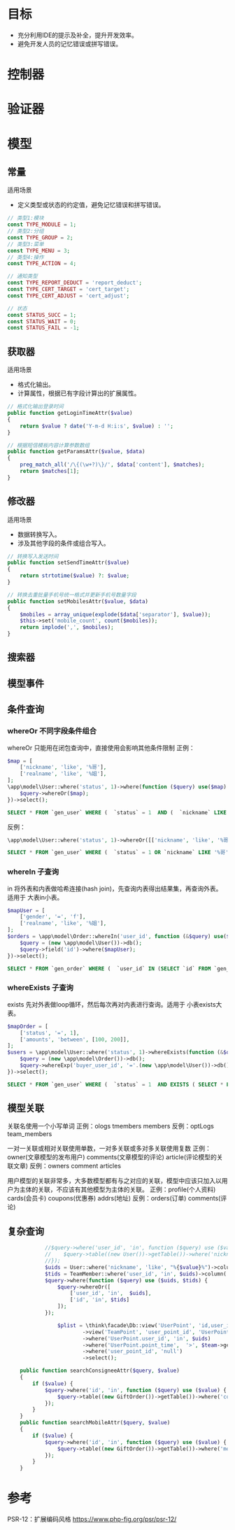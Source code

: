 # 目标
- 充分利用IDE的提示及补全，提升开发效率。
- 避免开发人员的记忆错误或拼写错误。




# 控制器







# 验证器








# 模型

## 常量
适用场景
- 定义类型或状态的约定值，避免记忆错误和拼写错误。
```php
// 类型1:模块
const TYPE_MODULE = 1;
// 类型2:分组
const TYPE_GROUP = 2;
// 类型3:菜单
const TYPE_MENU = 3;
// 类型4:操作
const TYPE_ACTION = 4;

// 通知类型
const TYPE_REPORT_DEDUCT = 'report_deduct';
const TYPE_CERT_TARGET = 'cert_target';
const TYPE_CERT_ADJUST = 'cert_adjust';

// 状态
const STATUS_SUCC = 1;
const STATUS_WAIT = 0;
const STATUS_FAIL = -1;
```


## 获取器
适用场景
- 格式化输出。
- 计算属性，根据已有字段计算出的扩展属性。
```php
// 格式化输出登录时间
public function getLoginTimeAttr($value)
{
    return $value ? date('Y-m-d H:i:s', $value) : '';
}

// 根据短信模板内容计算参数数组
public function getParamsAttr($value, $data)
{
    preg_match_all('/\{(\w+?)\}/', $data['content'], $matches);
    return $matches[1];
}

```

## 修改器
适用场景
- 数据转换写入。
- 涉及其他字段的条件或组合写入。
```php
// 转换写入发送时间
public function setSendTimeAttr($value)
{
    return strtotime($value) ?: $value;
}

// 转换去重批量手机号统一格式并更新手机号数量字段
public function setMobilesAttr($value, $data)
{
    $mobiles = array_unique(explode($data['separator'], $value));
    $this->set('mobile_count', count($mobiles));
    return implode(',', $mobiles);
}

```

## 搜索器


## 模型事件


## 条件查询

### whereOr 不同字段条件组合
whereOr 只能用在闭包查询中，直接使用会影响其他条件限制
正例：
```php
$map = [
    ['nickname', 'like', '%哥'],
    ['realname', 'like', '%姐'],
];
\app\model\User::where('status', 1)->where(function ($query) use($map) {
    $query->whereOr($map);
})->select();
```
```sql
SELECT * FROM `gen_user` WHERE (  `status` = 1  AND (  `nickname` LIKE '%哥'  OR `realname` LIKE '%姐' ) ) AND `gen_user`.`delete_time` = '0'";
```
反例：
```php
\app\model\User::where('status', 1)->whereOr([['nickname', 'like', '%哥'], ['realname', 'like', '%姐']])->select();
```
```sql
SELECT * FROM `gen_user` WHERE (  `status` = 1 OR `nickname` LIKE '%哥'  OR `realname` LIKE '%姐' ) AND `gen_user`.`delete_time` = '0';
```

### whereIn 子查询
in 将外表和内表做哈希连接(hash join)，先查询内表得出结果集，再查询外表。适用于 大表in小表。
```php
$mapUser = [
    ['gender', '=', 'f'],
    ['realname', 'like', '%姐'],
];
$orders = \app\model\Order::whereIn('user_id', function (&$query) use($mapUser) {
    $query = (new \app\model\User())->db();
    $query->field('id')->where($mapUser);
})->select();
```
```sql
SELECT * FROM `gen_order` WHERE (  `user_id` IN (SELECT `id` FROM `gen_user` WHERE ( `sex` = 'f' AND `realname` LIKE '%姐' ) AND `gen_user`.`delete_time` = '0') ) AND `gen_order`.`delete_time` = '0';
```


### whereExists 子查询
exists 先对外表做loop循环，然后每次再对内表进行查询。适用于 小表exists大表。
```php
$mapOrder = [
    ['status', '=', 1],
    ['amounts', 'between', [100, 200]],
];
$users = \app\model\User::where('status', 1)->whereExists(function (&$query) use($mapOrder) {
    $query = (new \app\model\Order())->db();
    $query->whereExp('buyer_user_id', '='.(new \app\model\User())->db()->getTable().'.id')->where($mapOrder);
})->select();
```
```sql
SELECT * FROM `gen_user` WHERE (  `status` = 1  AND EXISTS ( SELECT * FROM `gen_order` WHERE (  ( `buyer_user_id` = gen_user.id )  AND `status` = 1  AND `amounts` BETWEEN '0' AND '200'  ) AND `gen_order`.`delete_time` = '0' ) ) AND `gen_user`.`delete_time` = '0';
```

## 模型关联
关联名使用一个小写单词
正例：ologs  tmembers  members
反例：optLogs  team_members

一对一关联或相对关联使用单数，一对多关联或多对多关联使用复数
正例：owner(文章模型的发布用户)  comments(文章模型的评论)  article(评论模型的关联文章)
反例：owners  comment  articles

用户模型的关联非常多，大多数模型都有与之对应的关联，模型中应该只加入以用户为主体的关联，不应该有其他模型为主体的关联。
正例：profile(个人资料)  cards(会员卡)  coupons(优惠券)  addrs(地址)
反例：orders(订单)  comments(评论)


## 复杂查询

```php
            //$query->where('user_id', 'in', function ($query) use ($value) {
            //    $query->table((new User())->getTable())->where('nickname', 'like', "%{$value}%")->field('id');
            //});
            $uids = User::where('nickname', 'like', "%{$value}%")->column('id') ?: [0];
            $tids = TeamMember::where('user_id', 'in', $uids)->column('team_id') ?: [0];
            $query->where(function ($query) use ($uids, $tids) {
                $query->whereOr([
                    ['user_id', 'in',  $uids],
                    ['id', 'in', $tids]
                ]);
            });

                $plist = \think\facade\Db::view('UserPoint', 'id,user_id,point_time,point')
                        ->view('TeamPoint', 'user_point_id', 'UserPoint.id=TeamPoint.user_point_id and TeamPoint.team_id='.$team->id, 'LEFT')
                        ->where('UserPoint.user_id', 'in', $uids)
                        ->where('UserPoint.point_time',  '>', $team->getData('start_time'))
                        ->where('user_point_id', 'null')
                        ->select();

    public function searchConsigneeAttr($query, $value)
    {
        if ($value) {
            $query->where('id', 'in', function ($query) use ($value) {
                $query->table((new GiftOrder())->getTable())->where('consignee', 'like', "%{$value}%")->field('gift_log_id');
            });
        }
    }
    public function searchMobileAttr($query, $value)
    {
        if ($value) {
            $query->where('id', 'in', function ($query) use ($value) {
                $query->table((new GiftOrder())->getTable())->where('mobile', 'like', "%{$value}%")->field('gift_log_id');
            });
        }
    }

```


# 参考
PSR-12：扩展编码风格
https://www.php-fig.org/psr/psr-12/



